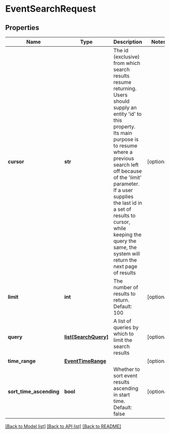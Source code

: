 # EventSearchRequest

## Properties
Name | Type | Description | Notes
------------ | ------------- | ------------- | -------------
**cursor** | **str** | The id (exclusive) from which search results resume returning.  Users should supply an entity &#39;id&#39; to this property.  Its main purpose is to resume where a previous search left off because of the &#39;limit&#39; parameter.  If a user supplies the last id in a set of results to cursor, while keeping the query the same, the system will return the next page of results | [optional] 
**limit** | **int** | The number of results to return.  Default: 100 | [optional] 
**query** | [**list[SearchQuery]**](SearchQuery.md) | A list of queries by which to limit the search results | [optional] 
**time_range** | [**EventTimeRange**](EventTimeRange.md) |  | [optional] 
**sort_time_ascending** | **bool** | Whether to sort event results ascending in start time.  Default: false | [optional] 

[[Back to Model list]](../README.md#documentation-for-models) [[Back to API list]](../README.md#documentation-for-api-endpoints) [[Back to README]](../README.md)


